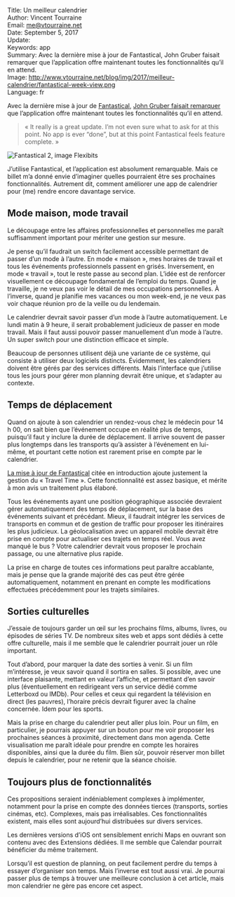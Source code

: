 Title:     Un meilleur calendrier  
Author:    Vincent Tourraine  
Email:     me@vtourraine.net  
Date:      September 5, 2017  
Update:    
Keywords:  app  
Summary:   Avec la dernière mise à jour de Fantastical, John Gruber faisait remarquer que l’application offre maintenant toutes les fonctionnalités qu’il en attend.  
Image:     http://www.vtourraine.net/blog/img/2017/meilleur-calendrier/fantastical-week-view.png  
Language:  fr  


Avec la dernière mise à jour de [Fantastical](http://flexibits.com/fantastical), [John Gruber faisait remarquer](https://daringfireball.net/linked/2017/07/12/tsai-fantastical) que l’application offre maintenant toutes les fonctionnalités qu’il en attend.

> « It really is a great update. I’m not even sure what to ask for at this point. No app is ever “done”, but at this point Fantastical feels feature complete. »

![Fantastical 2, image Flexibits](http://www.vtourraine.net/blog/img/2017/meilleur-calendrier/fantastical-week-view.png)

J’utilise Fantastical, et l’application est absolument remarquable. Mais ce billet m’a donné envie d’imaginer quelles pourraient être ses prochaines fonctionnalités. Autrement dit, comment améliorer une app de calendrier pour (me) rendre encore davantage service.

## Mode maison, mode travail

Le découpage entre les affaires professionnelles et personnelles me paraît suffisamment important pour mériter une gestion sur mesure. 

Je pense qu’il faudrait un switch facilement accessible permettant de passer d’un mode à l’autre. En mode « maison », mes horaires de travail et tous les événements professionnels passent en grisés. Inversement, en mode « travail », tout le reste passe au second plan. L’idée est de renforcer visuellement ce découpage fondamental de l’emploi du temps. Quand je travaille, je ne veux pas voir le détail de mes occupations personnelles. À l’inverse, quand je planifie mes vacances ou mon week-end, je ne veux pas voir chaque réunion pro de la veille ou du lendemain.

Le calendrier devrait savoir passer d’un mode à l’autre automatiquement. Le lundi matin à 9 heure, il serait probablement judicieux de passer en mode travail. Mais il faut aussi pouvoir passer manuellement d’un mode à l’autre. Un super switch pour une distinction efficace et simple. 

Beaucoup de personnes utilisent déjà une variante de ce système, qui consiste à utiliser deux logiciels distincts. Évidemment, les calendriers doivent être gérés par des services différents. Mais l’interface que j’utilise tous les jours pour gérer mon planning devrait être unique, et s’adapter au contexte.

## Temps de déplacement

Quand on ajoute à son calendrier un rendez-vous chez le médecin pour 14 h 00, on sait bien que l’événement occupe en réalité plus de temps, puisqu’il faut y inclure la durée de déplacement. Il arrive souvent de passer plus longtemps dans les transports qu’à assister à l’événement en lui-même, et pourtant cette notion est rarement prise en compte par le calendrier.

[La mise à jour de Fantastical](http://flexibits.com/blog/2017/07/fantastical-2-4-for-mac-midsummer-edition/) citée en introduction ajoute justement la gestion du « Travel Time ». Cette fonctionnalité est assez basique, et mérite à mon avis un traitement plus élaboré.

Tous les événements ayant une position géographique associée devraient gérer automatiquement des temps de déplacement, sur la base des événements suivant et précédant. Mieux, il faudrait intégrer les services de transports en commun et de gestion de traffic pour proposer les itinéraires les plus judicieux. La géolocalisation avec un appareil mobile devrait être prise en compte pour actualiser ces trajets en temps réel. Vous avez manqué le bus ? Votre calendrier devrait vous proposer le prochain passage, ou une alternative plus rapide.

La prise en charge de toutes ces informations peut paraître accablante, mais je pense que la grande majorité des cas peut être gérée automatiquement, notamment en prenant en compte les modifications effectuées précédemment pour les trajets similaires.

## Sorties culturelles

J’essaie de toujours garder un œil sur les prochains films, albums, livres, ou épisodes de séries TV. De nombreux sites web et apps sont dédiés à cette offre culturelle, mais il me semble que le calendrier pourrait jouer un rôle important.

Tout d’abord, pour marquer la date des sorties à venir. Si un film m’intéresse, je veux savoir quand il sortira en salles. Si possible, avec une interface plaisante, mettant en valeur l’affiche, et permettant d’en savoir plus (éventuellement en redirigeant vers un service dédié comme Letterboxd ou IMDb). Pour celles et ceux qui regardent la télévision en direct (les pauvres), l’horaire précis devrait figurer avec la chaîne concernée. Idem pour les sports.

Mais la prise en charge du calendrier peut aller plus loin. Pour un film, en particulier, je pourrais appuyer sur un bouton pour me voir proposer les prochaines séances à proximité, directement dans mon agenda. Cette visualisation me paraît idéale pour prendre en compte les horaires disponibles, ainsi que la durée du film. Bien sûr, pouvoir réserver mon billet depuis le calendrier, pour ne retenir que la séance choisie.

## Toujours plus de fonctionnalités

Ces propositions seraient indéniablement complexes à implémenter, notamment pour la prise en compte des données tierces (transports, sorties cinémas, etc). Complexes, mais pas irréalisables. Ces fonctionnalités existent, mais elles sont aujourd’hui distribuées sur divers services. 

Les dernières versions d’iOS ont sensiblement enrichi Maps en ouvrant son contenu avec des Extensions dédiées. Il me semble que Calendar pourrait bénéficier du même traitement.

Lorsqu’il est question de planning, on peut facilement perdre du temps à essayer d’organiser son temps. Mais l’inverse est tout aussi vrai. Je pourrai passer plus de temps à trouver une meilleure conclusion à cet article, mais mon calendrier ne gère pas encore cet aspect.
